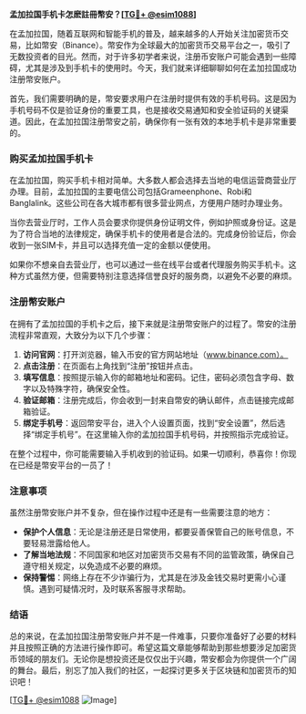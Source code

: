 **孟加拉国手机卡怎麽註冊幣安？[[TG💪+ @esim1088](https://t.me/s/esim1088)]**

在孟加拉国，随着互联网和智能手机的普及，越来越多的人开始关注加密货币交易，比如幣安（Binance）。幣安作为全球最大的加密货币交易平台之一，吸引了无数投资者的目光。然而，对于许多初学者来说，注册币安账户可能会遇到一些障碍，尤其是涉及到手机卡的使用时。今天，我们就来详细聊聊如何在孟加拉国成功注册幣安账户。

首先，我们需要明确的是，幣安要求用户在注册时提供有效的手机号码。这是因为手机号码不仅是验证身份的重要工具，也是接收交易通知和安全验证码的关键渠道。因此，在孟加拉国注册幣安之前，确保你有一张有效的本地手机卡是非常重要的。

### 购买孟加拉国手机卡

在孟加拉国，购买手机卡相对简单。大多数人都会选择去当地的电信运营商营业厅办理。目前，孟加拉国的主要电信公司包括Grameenphone、Robi和Banglalink。这些公司在各大城市都有很多营业网点，方便用户随时办理业务。

当你去营业厅时，工作人员会要求你提供身份证明文件，例如护照或身份证。这是为了符合当地的法律规定，确保手机卡的使用者是合法的。完成身份验证后，你会收到一张SIM卡，并且可以选择充值一定的金额以便使用。

如果你不想亲自去营业厅，也可以通过一些在线平台或者代理服务购买手机卡。这种方式虽然方便，但需要特别注意选择信誉良好的服务商，以避免不必要的麻烦。

### 注册幣安账户

在拥有了孟加拉国的手机卡之后，接下来就是注册幣安账户的过程了。幣安的注册流程非常直观，大致分为以下几个步骤：

1. **访问官网**：打开浏览器，输入币安的官方网站地址（www.binance.com）。
2. **点击注册**：在页面右上角找到“注册”按钮并点击。
3. **填写信息**：按照提示输入你的邮箱地址和密码。记住，密码必须包含字母、数字以及特殊字符，确保安全性。
4. **验证邮箱**：注册完成后，你会收到一封来自幣安的确认邮件，点击链接完成邮箱验证。
5. **绑定手机号**：返回幣安平台，进入个人设置页面，找到“安全设置”，然后选择“绑定手机号”。在这里输入你的孟加拉国手机号码，并按照指示完成验证。

在整个过程中，你可能需要输入手机收到的验证码。如果一切顺利，恭喜你！你现在已经是幣安平台的一员了！

### 注意事项

虽然注册幣安账户并不复杂，但在操作过程中还是有一些需要注意的地方：

- **保护个人信息**：无论是注册还是日常使用，都要妥善保管自己的账号信息，不要轻易泄露给他人。
- **了解当地法规**：不同国家和地区对加密货币交易有不同的监管政策，确保自己遵守相关规定，以免造成不必要的麻烦。
- **保持警惕**：网络上存在不少诈骗行为，尤其是在涉及金钱交易时更需小心谨慎。遇到可疑情况时，及时联系客服寻求帮助。

### 结语

总的来说，在孟加拉国注册幣安账户并不是一件难事，只要你准备好了必要的材料并且按照正确的方法进行操作即可。希望这篇文章能够帮助到那些想要涉足加密货币领域的朋友们。无论你是想投资还是仅仅出于兴趣，幣安都会为你提供一个广阔的舞台。最后，别忘了加入我们的社区，一起探讨更多关于区块链和加密货币的知识吧！

[[TG💪+ @esim1088](https://t.me/s/esim1088) ![Image](https://i.postimg.cc/4NQfJmqS/Snipaste-2025-05-13-00-14-12.png)]